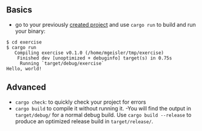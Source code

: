 ## Basics

- go to your previously [created project](creating-project.md) and use `cargo run` to build and run your binary:

```shell
$ cd exercise
$ cargo run
   Compiling exercise v0.1.0 (/home/mgeisler/tmp/exercise)
    Finished dev [unoptimized + debuginfo] target(s) in 0.75s
     Running `target/debug/exercise`
Hello, world!
```



## Advanced

- `cargo check`: to quickly check your project for errors 
- `cargo build` to compile it without running it. 
-You will find the output in `target/debug/` for a normal debug build. Use `cargo build --release` to produce an optimized release build in `target/release/`.